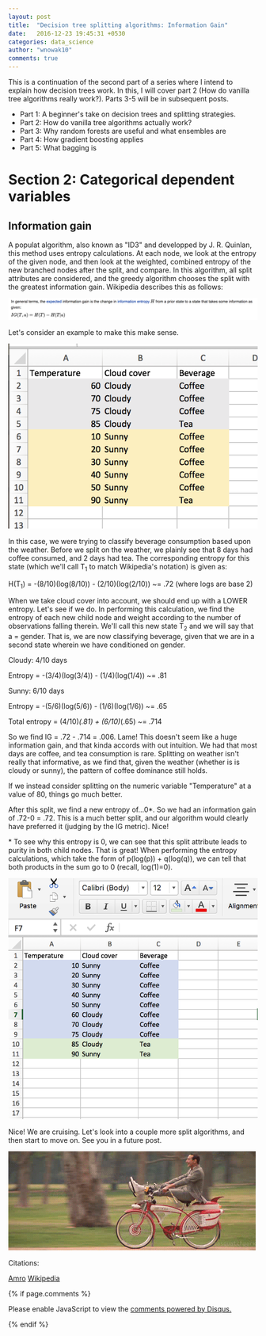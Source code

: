 ```yaml
---
layout: post
title:  "Decision tree splitting algorithms: Information Gain"
date:   2016-12-23 19:45:31 +0530
categories: data_science
author: "wnowak10"
comments: true
---
```


This is a continuation of the second part of a series where I intend to explain how decision trees work. In this, I will cover part 2 (How do vanilla tree algorithms really work?). Parts 3-5 will be in subsequent posts.

* Part 1: A beginner's take on decision trees and splitting strategies. 
* Part 2: How do vanilla tree algorithms actually work?
* Part 3: Why random forests are useful and what ensembles are
* Part 4: How gradient boosting applies
* Part 5: What bagging is

# Section 2: Categorical dependent variables

## Information gain

A populat algorithm, also known as "ID3" and developped by J. R. Quinlan, this method uses entropy calculations. At each node, we look at the entropy of the given node, and then look at the weighted, combined entropy of the new branched nodes after the split, and compare. In this algorithm, all split attributes are considered, and the greedy algorithm chooses the split with the greatest information gain. Wikipedia describes this as follows: 

<a>
	<img src="/images/decision_trees/IG.png" alt="Drawing" style="width: 350; height: 350"/>
</a>

Let's consider an example to make this make sense. 

<a>
	<img src="/images/decision_trees/cloud_sort.png" alt="Drawing" style="width: 350; height: 350"/>
</a>

In this case, we were trying to classify beverage consumption based upon the weather. Before we split on the weather, we plainly see that 8 days had coffee consumed, and 2 days had tea. The corresponding entropy for this state (which we'll call T<sub>1</sub> to match Wikipedia's notation) is given as:

H(T<sub>1</sub>) = -(8/10)(log(8/10)) - (2/10)(log(2/10)) ~= .72 (where logs are base 2)

When we take cloud cover into account, we should end up with a LOWER entropy. Let's see if we do. In performing this calculation, we find the entropy of each new child node and weight according to the number of observations falling therein. We'll call this new state T<sub>2</sub> and we will say that a = gender. That is, we are now classifying beverage, given that we are in a second state wherein we have conditioned on gender. 

Cloudy: 4/10 days

Entropy = -(3/4)(log(3/4)) - (1/4)(log(1/4)) ~= .81

Sunny: 6/10 days

Entropy = -(5/6)(log(5/6)) - (1/6)(log(1/6)) ~= .65

Total entropy = (4/10)*(.81) + (6/10)*(.65) ~= .714


So we find IG = .72 - .714 = .006. Lame! This doesn't seem like a huge information gain, and that kinda accords with out intuition. We had that most days are coffee, and tea consumption is rare. Splitting on weather isn't really that informative, as we find that, given the weather (whether is is cloudy or sunny), the pattern of coffee dominance still holds.

If we instead consider splitting on the numeric variable "Temperature" at a value of 80, things go much better.

After this split, we find a new entropy of...0\*. So we had an information gain of .72-0 = .72. This is a much better split, and our algorithm would clearly have preferred it (judging by the IG metric). Nice!


\* To see why this entropy is 0, we can see that this split attribute leads to purity in both child nodes. That is great! When performing the entropy calculations, which take the form of p(log(p)) + q(log(q)), we can tell that both products in the sum go to 0 (recall, log(1)=0).

<a>
	<img src="/images/decision_trees/classified_coffee.png" alt="Drawing" style="width: 350; height: 350"/>
</a>

Nice! We are cruising. Let's look into a couple more split algorithms, and then start to move on. See you in a future post.

<a>
	<img src="/images/peewee.gif" alt="Drawing" style="width: 350; height: 350"/>
</a>

Citations:

[Amro](http://stackoverflow.com/questions/1859554/what-is-entropy-and-information-gain)
[Wikipedia](https://en.wikipedia.org/wiki/ID3_algorithm)

{% if page.comments %}

<div id="disqus_thread"></div>
<script>

/**
*  RECOMMENDED CONFIGURATION VARIABLES: EDIT AND UNCOMMENT THE SECTION BELOW TO INSERT DYNAMIC VALUES FROM YOUR PLATFORM OR CMS.
*  LEARN WHY DEFINING THESE VARIABLES IS IMPORTANT: https://disqus.com/admin/universalcode/#configuration-variables*/
/*
var disqus_config = function () {
this.page.url = PAGE_URL;  // Replace PAGE_URL with your page's canonical URL variable
this.page.identifier = PAGE_IDENTIFIER; // Replace PAGE_IDENTIFIER with your page's unique identifier variable
};
*/
(function() { // DON'T EDIT BELOW THIS LINE
var d = document, s = d.createElement('script');
s.src = '//wnowak10-github-io.disqus.com/embed.js';
s.setAttribute('data-timestamp', +new Date());
(d.head || d.body).appendChild(s);
})();
</script>
<noscript>Please enable JavaScript to view the <a href="https://disqus.com/?ref_noscript">comments powered by Disqus.</a></noscript>

{% endif %}